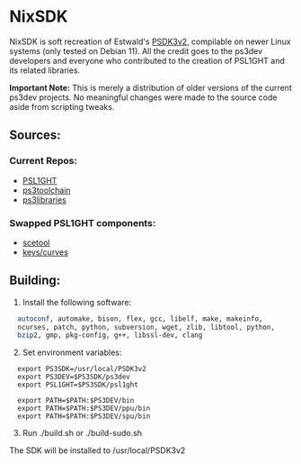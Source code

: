 # NixSDK

NixSDK is soft recreation of Estwald's [PSDK3v2](https://github.com/Estwald/PSDK3v2), compilable on newer 
Linux systems (only tested on Debian 11). All the credit goes to the ps3dev developers and everyone
who contributed to the creation of PSL1GHT and its related libraries.

**Important Note:** This is merely a distribution of older versions of the current ps3dev projects.
No meaningful changes were made to the source code aside from scripting tweaks.

## Sources:

### Current Repos:

- [PSL1GHT](https://github.com/ps3dev/PSL1GHT)
- [ps3toolchain](https://github.com/ps3dev/ps3toolchain)
- [ps3libraries](https://github.com/ps3dev/ps3libraries)

### Swapped PSL1GHT components:

- [scetool](https://github.com/wargio/scetool)
- [keys/curves](https://github.com/MiscPS3/KeysCurves)

## Building:

  1) Install the following software:
```bash
  autoconf, automake, bison, flex, gcc, libelf, make, makeinfo,
  ncurses, patch, python, subversion, wget, zlib, libtool, python,
  bzip2, gmp, pkg-config, g++, libssl-dev, clang
```

  2) Set environment variables:
```
  export PS3SDK=/usr/local/PSDK3v2
  export PS3DEV=$PS3SDK/ps3dev
  export PSL1GHT=$PS3SDK/psl1ght

  export PATH=$PATH:$PS3DEV/bin
  export PATH=$PATH:$PS3DEV/ppu/bin
  export PATH=$PATH:$PS3DEV/spu/bin
```

  3) Run ./build.sh or ./build-sudo.sh
  
  The SDK will be installed to /usr/local/PSDK3v2
